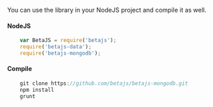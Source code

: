 You can use the library in your NodeJS project and compile it as well.

#### NodeJS

```javascript
	var BetaJS = require('betajs');
	require('betajs-data');
	require('betajs-mongodb');
```


#### Compile

```javascript
	git clone https://github.com/betajs/betajs-mongodb.git
	npm install
	grunt
```